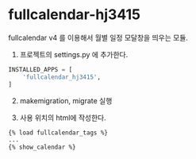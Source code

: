 # fullcalendar-hj3415

fullcalendar v4 를 이용해서 월별 일정 모달창을 띄우는 모듈.


1. 프로젝트의 settings.py 에 추가한다.
```python
INSTALLED_APPS = [
    'fullcalendar_hj3415',
]
```

2. makemigration, migrate 실행

3. 사용 위치의 html에 작성한다.
```html
{% load fullcalendar_tags %}
...
{% show_calendar %}
```